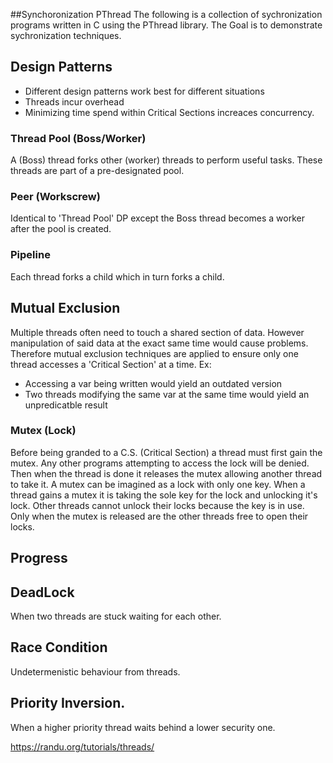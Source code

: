##Synchoronization PThread
The following is a collection of sychronization programs written in C using the PThread library.
The Goal is to demonstrate sychronization techniques.

## Design Patterns
- Different design patterns work best for different situations
- Threads incur overhead
- Minimizing time spend within Critical Sections increaces concurrency.

### Thread Pool (Boss/Worker)
A (Boss) thread forks other (worker) threads to perform useful tasks.  These threads are part of a pre-designated pool. 

### Peer (Workscrew)
Identical to 'Thread Pool' DP except the Boss thread becomes a worker after the pool is created.

### Pipeline
Each thread forks a child which in turn forks a child.

## Mutual Exclusion
Multiple threads often need to touch a shared section of data.  However manipulation of said data at the exact same time would cause problems.  
Therefore mutual exclusion techniques are applied to ensure only one thread accesses a 'Critical Section' at a time.  Ex:
- Accessing a var being written would yield an outdated version
- Two threads modifying the same var at the same time would yield an unpredicatble result

### Mutex (Lock)
Before being granded to a C.S. (Critical Section) a thread must first gain the mutex.  Any other programs
attempting to access the lock will be denied.  Then when the thread is done it releases the mutex allowing another thread to take it.
A mutex can be imagined as a lock with only one key.  When a thread gains a mutex it is taking the sole key for the lock and unlocking it's lock.
Other threads cannot unlock their locks because the key is in use.  Only when the mutex is released are the other threads free to open their locks. 

## Progress

## DeadLock
When two threads are stuck waiting for each other.

## Race Condition
Undetermenistic behaviour from threads.

## Priority Inversion.
When a higher priority thread waits behind a lower security one.


https://randu.org/tutorials/threads/
